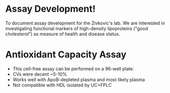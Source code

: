 # Assay Development!

To document assay development for the Zivkovic's lab. We are interested in investigating functional markers of high-density lipoproteins ("good cholesterol") as measure of health and disease status.

# Antioxidant Capacity Assay

- This cell-free assay can be performed on a 96-well plate. 
- CVs were decent ~5-10%
- Works well with ApoB-depleted plasma and most likely plasma
- Not compatible with HDL isolated by UC+FPLC
